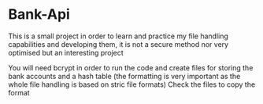 # Bank-Api
This is a small project in order to learn and practice my file handling capabilities and developing them, it is not a secure method nor very optimised but an interesting project 

You will need bcrypt in order to run the code and create files for storing the bank accounts and a hash table (the formatting is very important as the whole file handling is based on stric file formats)
Check the files to copy the format
